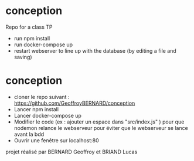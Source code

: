 # conception
Repo for a class TP

+ run npm install
+ run docker-compose up
+ restart webserver to line up with the database (by editing a file and saving)

# conception
+ cloner le repo suivant : https://github.com/GeoffroyBERNARD/conception
+ Lancer npm install
+ Lancer docker-compose up
+ Modifier le code (ex : ajouter un espace dans "src/index.js" ) pour que nodemon relance le webserveur pour éviter que le webserveur se lance avant la bdd
+ Ouvrir une fenêtre sur localhost:80

projet réalisé par BERNARD Geoffroy et BRIAND Lucas
